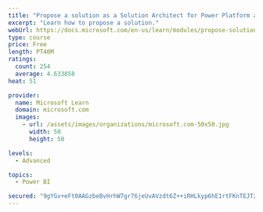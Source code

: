 ```yaml
---
title: "Propose a solution as a Solution Architect for Power Platform and Dynamics 365"
excerpt: "Learn how to propose a solution."
webUrl: https://docs.microsoft.com/en-us/learn/modules/propose-solution/
type: course
price: Free
length: PT40M
ratings:
  count: 254
  average: 4.633858
heat: 51

provider:
  name: Microsoft Learn
  domain: microsoft.com
  images:
    - url: /assets/images/organizations/microsoft.com-50x50.jpg
      width: 50
      height: 50

levels:
  - Advanced

topics:
  - Power BI

secured: "9gYGv+eFt0AAGzbeBvHrhW7gr76jeUvAVzdt6Z++iRHLkyp6hE1rtFKnTEJTzQU39NDIaOQnIyEcMXktb9S9td3oUdLgqQfAnrK6R+jlahEIeO3eZ6uz0MidjcZgE/e8+2e1Twlg0LT83LlHdIXXSLzMOSBOCFw046L1cbs6T48gyLom6JUrO6bWbMYeXySu25mAzSEfx+jWn9FoCZ6OVR8KNIGneq3s42oH96timBDB53rkKjmCfzcnl5WbvsMmi5S/62GbS+BDP6kExY4ANT1bIU65+y1DOqTBiMQXO1oSPXe/qhG6aC4uCh2zepl4864htQnXqfN5S3dfQIdvZNuSRWdsa5vgBQ3Kxpg2OoELlMN94ersbJ2oCy/pPqlMJjL94xMeCvTMHzSn1+H2tg==;O8XaV58W0K0HTz6bPYr7xA=="
---
```



